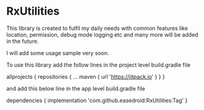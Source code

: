 # RxUtilities
This library is created to fulfil my daily needs with common features like location, permission, debug mode logging etc and many more will be added in the future.

I will add some usage sample very soon.


To use this library add the follow lines in the project level build.gradle file

allprojects {
		repositories {
			...
			maven { url 'https://jitpack.io' }
		}
}
  
  
and add this below line in the app level build.gradle file
 
dependencies {
	      implementation 'com.github.easedroid:RxUtilities:Tag'
}
